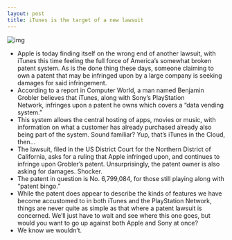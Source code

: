 ```yaml
---
layout: post
title: iTunes is the target of a new lawsuit
---
```

![img](http://media.idownloadblog.com/wp-content/uploads/2011/12/itunes-in-the-cloud.png)
* Apple is today finding itself on the wrong end of another lawsuit, with iTunes this time feeling the full force of America’s somewhat broken patent system. As is the done thing these days, someone claiming to own a patent that may be infringed upon by a large company is seeking damages for said infringement.
* According to a report in Computer World, a man named Benjamin Grobler believes that iTunes, along with Sony’s PlayStation Network, infringes upon a patent he owns which covers a “data vending system.”
* This system allows the central hosting of apps, movies or music, with information on what a customer has already purchased already also being part of the system. Sound familiar? Yup, that’s iTunes in the Cloud, then…
* The lawsuit, filed in the US District Court for the Northern District of California, asks for a ruling that Apple infringed upon, and continues to infringe upon Grobler’s patent. Unsurprisingly, the patent owner is also asking for damages. Shocker.
* The patent in question is No. 6,799,084, for those still playing along with “patent bingo.”
* While the patent does appear to describe the kinds of features we have become accustomed to in both iTunes and the PlayStation Network, things are never quite as simple as that where a patent lawsuit is concerned. We’ll just have to wait and see where this one goes, but would you want to go up against both Apple and Sony at once?
* We know we wouldn’t.

